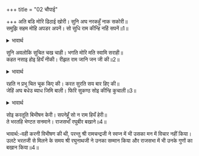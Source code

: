+++
title = "02 चौपाई"

+++
अति बडि मोरि ढिठाई खोरी। सुनि अघ नरकहुँ नाक सकोरी॥  
समुझि सहम मोहि अपडर अपनें। सो सुधि राम कीन्हि नहिं सपनें॥1॥  

<details><summary>भावार्थ</summary>

यह मेरी बहुत बडी ढिठाई और दोष है, मेरे पाप को सुनकर नरक ने भी नाक सिकोड ली है (अर्थात नरक में भी मेरे लिए ठौर नहीं है)। यह समझकर मुझे अपने ही कल्पित डर से डर हो रहा है, किन्तु भगवान श्री रामचन्द्रजी ने तो स्वप्न में भी इस पर (मेरी इस ढिठाई और दोष पर) ध्यान नहीं दिया॥1॥  
</details>

सुनि अवलोकि सुचित चख चाही। भगति मोरि मति स्वामि सराही॥  
कहत नसाइ होइ हियँ नीकी। रीझत राम जानि जन जी की॥2॥  

<details><summary>भावार्थ</summary>

वरन मेरे प्रभु श्री रामचन्द्रजी ने तो इस बात को सुनकर, देखकर और अपने सुचित्त रूपी चक्षु से निरीक्षण कर मेरी भक्ति और बुद्धि की (उलटे) सराहना की, क्योङ्कि कहने में चाहे बिगड जाए (अर्थात्‌ मैं चाहे अपने को भगवान का सेवक कहता-कहलाता रहूँ), परन्तु हृदय में अच्छापन होना चाहिए। (हृदय में तो अपने को उनका सेवक बनने योग्य नहीं मानकर पापी और दीन ही मानता हूँ, यह अच्छापन है।) श्री रामचन्द्रजी भी दास के हृदय की (अच्छी) स्थिति जानकर रीझ जाते हैं॥2॥  
</details>

रहति न प्रभु चित चूक किए की। करत सुरति सय बार हिए की॥  
जेहिं अघ बधेउ ब्याध जिमि बाली। फिरि सुकण्ठ सोइ कीन्हि कुचाली॥3॥  

<details><summary>भावार्थ</summary>

प्रभु के चित्त में अपने भक्तों की हुई भूल-चूक याद नहीं रहती (वे उसे भूल जाते हैं) और उनके हृदय (की अच्छाई-नेकी) को सौ-सौ बार याद करते रहते हैं। जिस पाप के कारण उन्होन्ने बालि को व्याध की तरह मारा था, वैसी ही कुचाल फिर सुग्रीव ने चली॥3॥  
</details>

सोइ करतूति बिभीषन केरी। सपनेहूँ सो न राम हियँ हेरी॥  
ते भरतहि भेण्टत सनमाने। राजसभाँ रघुबीर बखाने॥4॥  

भावार्थ:-वही करनी विभीषण की थी, परन्तु श्री रामचन्द्रजी ने स्वप्न में भी उसका मन में विचार नहीं किया। उलटे भरतजी से मिलने के समय श्री रघुनाथजी ने उनका सम्मान किया और राजसभा में भी उनके गुणों का बखान किया॥4॥  